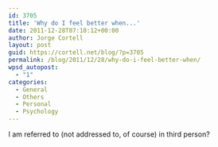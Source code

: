```yaml
---
id: 3705
title: 'Why do I feel better when...'
date: 2011-12-28T07:10:12+00:00
author: Jorge Cortell
layout: post
guid: https://cortell.net/blog/?p=3705
permalink: /blog/2011/12/28/why-do-i-feel-better-when/
wpsd_autopost:
  - "1"
categories:
  - General
  - Others
  - Personal
  - Psychology
---
```

I am referred to (not addressed to, of course) in third person?